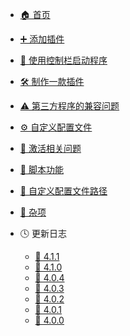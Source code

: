 <!-- docs/_sidebar.md -->

- [🏠 首页](index.md)
- [➕ 添加插件](1.-如何添加插件.md)
- [🚀 使用控制栏启动程序](2.-如何使用控制栏启动程序.md)
- [🛠️ 制作一款插件](3.-制作一款插件.md)
- [⚠️ 第三方程序的兼容问题](4.-第三方程序的兼容问题.md)
- [⚙️ 自定义配置文件](5.-自定义配置文件-user.ini.md)
- [🔐 激活相关问题](6.-激活相关问题.md)
- [📜 脚本功能](7.-如何使用脚本功能.md)
- [📁 自定义配置文件路径](8.-自定义配置文件路径.md)
- [📌 杂项](9.-杂项.md)

- 🕓 更新日志
  <!-- - [📅 索引](changelog/index.md) -->
  - [🔧 4.1.1](changelog/4.1.1.md)
  - [🔧 4.1.0](changelog/4.1.0.md)
  - [🔧 4.0.4](changelog/4.0.4.md)
  - [🔧 4.0.3](changelog/4.0.3.md)
  - [🔧 4.0.2](changelog/4.0.2.md)
  - [🔧 4.0.1](changelog/4.0.1.md)
  - [🔧 4.0.0](changelog/4.0.0.md)
